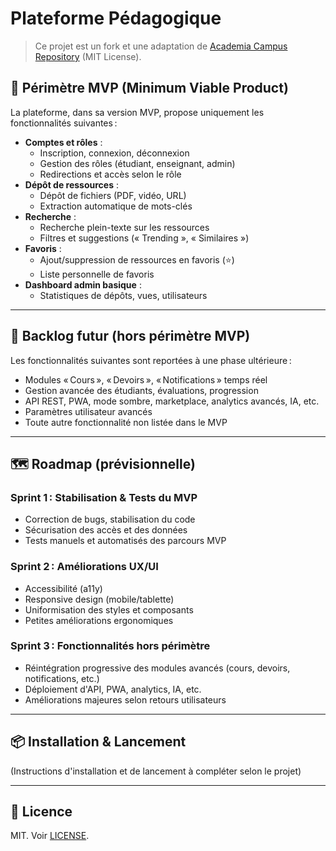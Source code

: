 # Plateforme Pédagogique

> Ce projet est un fork et une adaptation de [Academia Campus Repository](https://github.com/VishalTheHuman/Academia-Campus-Repository) (MIT License).

## 🎯 Périmètre MVP (Minimum Viable Product)

La plateforme, dans sa version MVP, propose uniquement les fonctionnalités suivantes :

- **Comptes et rôles** :
  - Inscription, connexion, déconnexion
  - Gestion des rôles (étudiant, enseignant, admin)
  - Redirections et accès selon le rôle
- **Dépôt de ressources** :
  - Dépôt de fichiers (PDF, vidéo, URL)
  - Extraction automatique de mots-clés
- **Recherche** :
  - Recherche plein-texte sur les ressources
  - Filtres et suggestions (« Trending », « Similaires »)
- **Favoris** :
  - Ajout/suppression de ressources en favoris (⭐)
  - Liste personnelle de favoris
- **Dashboard admin basique** :
  - Statistiques de dépôts, vues, utilisateurs

---

## 🚧 Backlog futur (hors périmètre MVP)

Les fonctionnalités suivantes sont reportées à une phase ultérieure :

- Modules « Cours », « Devoirs », « Notifications » temps réel
- Gestion avancée des étudiants, évaluations, progression
- API REST, PWA, mode sombre, marketplace, analytics avancés, IA, etc.
- Paramètres utilisateur avancés
- Toute autre fonctionnalité non listée dans le MVP

---

## 🗺️ Roadmap (prévisionnelle)

### **Sprint 1 : Stabilisation & Tests du MVP**
- Correction de bugs, stabilisation du code
- Sécurisation des accès et des données
- Tests manuels et automatisés des parcours MVP

### **Sprint 2 : Améliorations UX/UI**
- Accessibilité (a11y)
- Responsive design (mobile/tablette)
- Uniformisation des styles et composants
- Petites améliorations ergonomiques

### **Sprint 3 : Fonctionnalités hors périmètre**
- Réintégration progressive des modules avancés (cours, devoirs, notifications, etc.)
- Déploiement d'API, PWA, analytics, IA, etc.
- Améliorations majeures selon retours utilisateurs

---

## 📦 Installation & Lancement

(Instructions d'installation et de lancement à compléter selon le projet)

---

## 📄 Licence

MIT. Voir [LICENSE](LICENSE).
